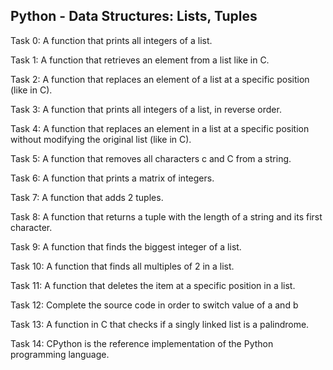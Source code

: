 ## Python - Data Structures: Lists, Tuples

Task 0: A function that prints all integers of a list.

Task 1: A function that retrieves an element from a list like in C.

Task 2: A function that replaces an element of a list at a specific position (like in C).

Task 3: A function that prints all integers of a list, in reverse order.

Task 4: A function that replaces an element in a list at a specific position without modifying the original list (like in C).

Task 5: A function that removes all characters c and C from a string.

Task 6: A function that prints a matrix of integers.

Task 7: A function that adds 2 tuples.

Task 8: A function that returns a tuple with the length of a string and its first character.

Task 9: A function that finds the biggest integer of a list.

Task 10: A function that finds all multiples of 2 in a list.

Task 11: A  function that deletes the item at a specific position in a list.

Task 12: Complete the source code in order to switch value of a and b

Task 13: A function in C that checks if a singly linked list is a palindrome.

Task 14: CPython is the reference implementation of the Python programming language.

